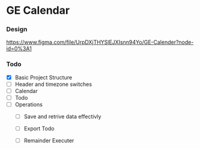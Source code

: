 # GE Calendar

### Design
https://www.figma.com/file/UrpDXjTHYSlEJXIsnn94Yo/GE-Calender?node-id=0%3A1
### Todo
- [x] Basic Project Structure 
- [ ] Header and timezone switches
- [ ] Calendar
- [ ] Todo
- [ ] Operations
    - [ ] Save and retrive data effectivly
    - [ ] Export Todo
    - [ ] Remainder Executer
    
